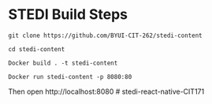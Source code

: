 # STEDI Build Steps

`git clone https://github.com/BYUI-CIT-262/stedi-content`

`cd stedi-content`

`Docker build . -t stedi-content`

`Docker run stedi-content -p 8080:80`

Then open http://localhost:8080
#   s t e d i - r e a c t - n a t i v e - C I T 1 7 1  
 